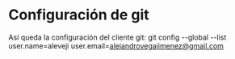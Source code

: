 # Configuración de git
Así queda la configuración del cliente git:
git config --global --list
user.name=aleveji
user.email=alejandrovegajimenez@gmail.com
